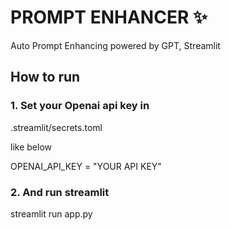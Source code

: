 # PROMPT ENHANCER ✨
Auto Prompt Enhancing powered by GPT, Streamlit

## How to run
### 1. Set your Openai api key in 

.streamlit/secrets.toml

like below

OPENAI_API_KEY = "YOUR API KEY"


### 2. And run streamlit 
streamlit run app.py
